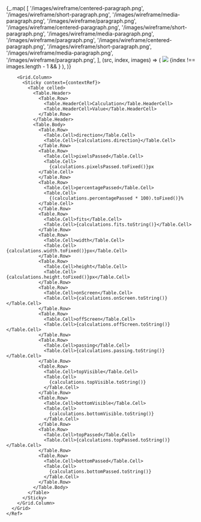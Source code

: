   <Ref innerRef={contextRef}>
      <Grid columns={2}>
        <Grid.Column>
          <Visibility onUpdate={handleUpdate}>
            <Segment>
              {_.map(
                [
                  '/images/wireframe/centered-paragraph.png',
                  '/images/wireframe/short-paragraph.png',
                  '/images/wireframe/media-paragraph.png',
                  '/images/wireframe/paragraph.png',
                  '/images/wireframe/centered-paragraph.png',
                  '/images/wireframe/short-paragraph.png',
                  '/images/wireframe/media-paragraph.png',
                  '/images/wireframe/paragraph.png',
                  '/images/wireframe/centered-paragraph.png',
                  '/images/wireframe/short-paragraph.png',
                  '/images/wireframe/media-paragraph.png',
                  '/images/wireframe/paragraph.png',
                ],
                (src, index, images) => (
                  <React.Fragment key={index}>
                    <Image src={src} />
                    {index !== images.length - 1 && <Divider />}
                  </React.Fragment>
                ),
              )}
            </Segment>
          </Visibility>
        </Grid.Column>

        <Grid.Column>
          <Sticky context={contextRef}>
            <Table celled>
              <Table.Header>
                <Table.Row>
                  <Table.HeaderCell>Calculation</Table.HeaderCell>
                  <Table.HeaderCell>Value</Table.HeaderCell>
                </Table.Row>
              </Table.Header>
              <Table.Body>
                <Table.Row>
                  <Table.Cell>direction</Table.Cell>
                  <Table.Cell>{calculations.direction}</Table.Cell>
                </Table.Row>
                <Table.Row>
                  <Table.Cell>pixelsPassed</Table.Cell>
                  <Table.Cell>
                    {calculations.pixelsPassed.toFixed()}px
                </Table.Cell>
                </Table.Row>
                <Table.Row>
                  <Table.Cell>percentagePassed</Table.Cell>
                  <Table.Cell>
                    {(calculations.percentagePassed * 100).toFixed()}%
                </Table.Cell>
                </Table.Row>
                <Table.Row>
                  <Table.Cell>fits</Table.Cell>
                  <Table.Cell>{calculations.fits.toString()}</Table.Cell>
                </Table.Row>
                <Table.Row>
                  <Table.Cell>width</Table.Cell>
                  <Table.Cell>{calculations.width.toFixed()}px</Table.Cell>
                </Table.Row>
                <Table.Row>
                  <Table.Cell>height</Table.Cell>
                  <Table.Cell>{calculations.height.toFixed()}px</Table.Cell>
                </Table.Row>
                <Table.Row>
                  <Table.Cell>onScreen</Table.Cell>
                  <Table.Cell>{calculations.onScreen.toString()}</Table.Cell>
                </Table.Row>
                <Table.Row>
                  <Table.Cell>offScreen</Table.Cell>
                  <Table.Cell>{calculations.offScreen.toString()}</Table.Cell>
                </Table.Row>
                <Table.Row>
                  <Table.Cell>passing</Table.Cell>
                  <Table.Cell>{calculations.passing.toString()}</Table.Cell>
                </Table.Row>
                <Table.Row>
                  <Table.Cell>topVisible</Table.Cell>
                  <Table.Cell>
                    {calculations.topVisible.toString()}
                  </Table.Cell>
                </Table.Row>
                <Table.Row>
                  <Table.Cell>bottomVisible</Table.Cell>
                  <Table.Cell>
                    {calculations.bottomVisible.toString()}
                  </Table.Cell>
                </Table.Row>
                <Table.Row>
                  <Table.Cell>topPassed</Table.Cell>
                  <Table.Cell>{calculations.topPassed.toString()}</Table.Cell>
                </Table.Row>
                <Table.Row>
                  <Table.Cell>bottomPassed</Table.Cell>
                  <Table.Cell>
                    {calculations.bottomPassed.toString()}
                  </Table.Cell>
                </Table.Row>
              </Table.Body>
            </Table>
          </Sticky>
        </Grid.Column>
      </Grid>
    </Ref>
